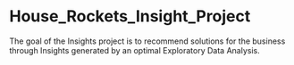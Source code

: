 # House_Rockets_Insight_Project
The goal of the Insights project is to recommend solutions for the business through Insights generated by an optimal Exploratory Data Analysis.
